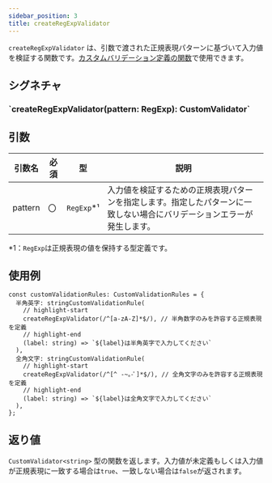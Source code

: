 ```yaml
---
sidebar_position: 3
title: createRegExpValidator
---
```


`createRegExpValidator` は、引数で渡された正規表現パターンに基づいて入力値を検証する関数です。[カスタムバリデーション定義の関数](../../../category/カスタムバリデーション定義の関数)で使用できます。

## シグネチャ

<h3>`createRegExpValidator(pattern: RegExp): CustomValidator<string>`</h3>

## 引数

| 引数名  | 必須 | 型       | 説明                                                                                                                     |
| ------- | ---- | -------- | ------------------------------------------------------------------------------------------------------------------------ |
| pattern | 〇   | `RegExp`*¹ | 入力値を検証するための正規表現パターンを指定します。指定したパターンに一致しない場合にバリデーションエラーが発生します。 |

\*1：`RegExp`は正規表現の値を保持する型定義です。

## 使用例

```tsx
const customValidationRules: CustomValidationRules = {
  半角英字: stringCustomValidationRule(
    // highlight-start
    createRegExpValidator(/^[a-zA-Z]*$/), // 半角数字のみを許容する正規表現を定義
    // highlight-end
    (label: string) => `${label}は半角英字で入力してください`
  ),
  全角文字: stringCustomValidationRule(
    // highlight-start
    createRegExpValidator(/^[^ -~｡-ﾟ]*$/), // 全角文字のみを許容する正規表現を定義
    // highlight-end
    (label: string) => `${label}は全角文字で入力してください`
  ),
};
```

## 返り値

`CustomValidator<string>` 型の関数を返します。入力値が未定義もしくは入力値が正規表現に一致する場合は`true`、一致しない場合は`false`が返されます。
